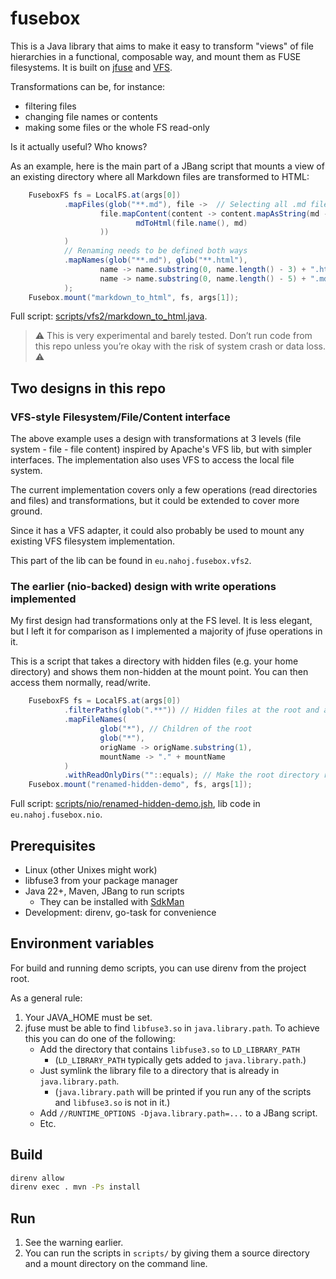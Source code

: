 # fusebox

This is a Java library that aims to make it easy to transform "views" of file hierarchies in a functional, composable way, and mount them as FUSE filesystems. It is built on [jfuse](https://github.com/cryptomator/jfuse) and [VFS](https://commons.apache.org/proper/commons-vfs/).

Transformations can be, for instance:
- filtering files
- changing file names or contents
- making some files or the whole FS read-only

Is it actually useful? Who knows?

As an example, here is the main part of a JBang script that mounts a view of an existing directory where all Markdown files are transformed to HTML:

```java
    FuseboxFS fs = LocalFS.at(args[0])
            .mapFiles(glob("**.md"), file ->  // Selecting all .md files
                    file.mapContent(content -> content.mapAsString(md ->
                            mdToHtml(file.name(), md)
                    ))
            )
            // Renaming needs to be defined both ways
            .mapNames(glob("**.md"), glob("**.html"),
                    name -> name.substring(0, name.length() - 3) + ".html",
                    name -> name.substring(0, name.length() - 5) + ".md"
            );
    Fusebox.mount("markdown_to_html", fs, args[1]);
```

Full script: [scripts/vfs2/markdown_to_html.java](scripts/vfs2/markdown_to_html.java).

> ⚠️ This is very experimental and barely tested. Don’t run code from this repo unless you’re okay with the risk of system crash or data loss. ⚠️️️

## Two designs in this repo

### VFS-style Filesystem/File/Content interface

The above example uses a design with transformations at 3 levels (file system - file - file content) inspired by Apache's VFS lib, but with simpler interfaces. The implementation also uses VFS to access the local file system.

The current implementation covers only a few operations (read directories and files) and transformations, but it could be extended to cover more ground.

Since it has a VFS adapter, it could also probably be used to mount any existing VFS filesystem implementation.

This part of the lib can be found in `eu.nahoj.fusebox.vfs2`.

### The earlier (nio-backed) design with write operations implemented

My first design had transformations only at the FS level. It is less elegant, but I left it for comparison as I implemented a majority of jfuse operations in it.

This is a script that takes a directory with hidden files (e.g. your home directory) and shows them non-hidden at the mount point. You can then access them normally, read/write.

```java
    FuseboxFS fs = LocalFS.at(args[0])
            .filterPaths(glob(".**")) // Hidden files at the root and all their descendants
            .mapFileNames(
                    glob("*"), // Children of the root
                    glob("*"),
                    origName -> origName.substring(1),
                    mountName -> "." + mountName
            )
            .withReadOnlyDirs(""::equals); // Make the root directory read-only
    Fusebox.mount("renamed-hidden-demo", fs, args[1]);
```

Full script: [scripts/nio/renamed-hidden-demo.jsh](scripts/nio/renamed-hidden-demo.jsh), lib code in `eu.nahoj.fusebox.nio`.

## Prerequisites

- Linux (other Unixes might work)
- libfuse3 from your package manager
- Java 22+, Maven, JBang to run scripts
  - They can be installed with [SdkMan](https://sdkman.io/)
- Development: direnv, go-task for convenience

## Environment variables

For build and running demo scripts, you can use direnv from the project root.

As a general rule:

1. Your JAVA_HOME must be set.
2. jfuse must be able to find `libfuse3.so` in `java.library.path`. To achieve this you can do one of the following:
   - Add the directory that contains `libfuse3.so` to `LD_LIBRARY_PATH`
     - (`LD_LIBRARY_PATH` typically gets added to `java.library.path`.)
   - Just symlink the library file to a directory that is already in `java.library.path`.
     - (`java.library.path` will be printed if you run any of the scripts and `libfuse3.so` is not in it.)
   - Add `//RUNTIME_OPTIONS -Djava.library.path=...` to a JBang script.
   - Etc.

## Build

```bash
direnv allow
direnv exec . mvn -Ps install
```

## Run

1. See the warning earlier.
2. You can run the scripts in `scripts/` by giving them a source directory and a mount directory on the command line. 
